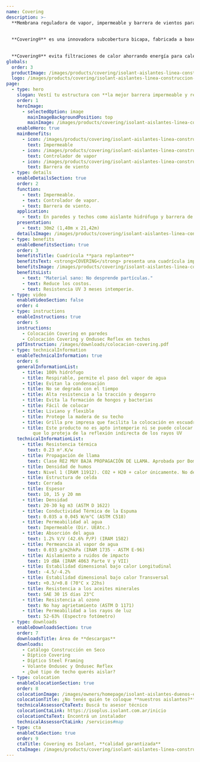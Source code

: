 ```yaml
---
name: Covering
description: >-
  **Membrana reguladora de vapor, impermeable y barrera de vientos para steel framing.**
  
  
  **Covering®** es una innovadora subcobertura bicapa, fabricada a base de materiales altamente resistentes que lo hacen ideal para proteger sus paredes de filtraciones y humedad. En este tipo de sistemas, Covering® funciona como una excelente barrera hidrófuga y barrera de viento.
  
  
  **Covering®** evita filtraciones de calor ahorrando energía para calefaccionar y/o refrigerar su casa.
globals:
  order: 3
  productImage: /images/products/covering/isolant-aislantes-linea-construccion-en-seco-covering-producto-rollo.png
  logo: /images/products/covering/isolant-aislantes-linea-construccion-en-seco-covering-logo.jpg
page:
  - type: hero
    slogan: Vestí tu estructura con **la mejor barrera impermeable y respirable**
    order: 1
    heroImage:
      - selectedOption: image
        mainImageBackgroundPosition: top
        mainImage: /images/products/covering/isolant-aislantes-linea-construccion-en-seco-covering-imagen.jpg
    enableHero: true
    mainBenefits:
      - icon: /images/products/covering/isolant-aislantes-linea-construccion-en-seco-covering-beneficio-1.svg
        text: Impermeable
      - icon: /images/products/covering/isolant-aislantes-linea-construccion-en-seco-covering-beneficio-2.svg
        text: Controlador de vapor
      - icon: /images/products/covering/isolant-aislantes-linea-construccion-en-seco-covering-beneficio-3.svg
        text: Barrera de viento
  - type: details
    enableDetailsSection: true
    order: 2
    function:
      - text: Impermeable.
      - text: Controlador de vapor.
      - text: Barrera de viento.
    application:
      - text: En paredes y techos como aislante hidrófugo y barrera de viento.
    presentation:
      - text: 30m2 (1,40m x 21,42m)
    detailsImage: /images/products/covering/isolant-aislantes-linea-construccion-en-seco-covering-imagen-detalle.jpg
  - type: benefits
    enableBenefitsSection: true
    order: 3
    benefitsTitle: Cuadrícula **para replanteo**
    benefitsText: <strong>COVERING</strong> presenta una cuadrícula impresa en su cara superior, haciendo de su colocación y replanteo en tabiques y techos de steel framing y balloon framing, mucho más fácil y ágil.<br /><br />Además gracias a su tramado y composición bicapa, <strong>Covering</strong> es un material con alta resistencia al rasgado, provocado por vientos de altas velocidades y manipuleos en obra.
    benefitsImage: /images/products/covering/isolant-aislantes-linea-construccion-en-seco-covering-beneficio-exclusivo.jpg
    benefitsList:
      - text: "Material sano: No desprende partículas."
      - text: Reduce los costos.
      - text: Resistencia UV 3 meses intemperie.
  - type: video
    enableVideoSection: false
    order: 4
  - type: instructions
    enableInstructions: true
    order: 5
    instructions:
      - Colocación Covering en paredes
      - Colocación Covering y Ondusec Reflex en techos
    pdfInstruction: /images/downloads/colocacion-covering.pdf
  - type: technicalInformation
    enableTechnicalInformation: true
    order: 6
    generalInformationList:
      - title: 100% hidrófugo
      - title: Respirable, permite el paso del vapor de agua
      - title: Evitan la condensación
      - title: No se degrada con el tiempo
      - title: Alta resistencia a la tracción y desgarro
      - title: Evita la formación de hongos y bacterias
      - title: Fácil de colocar
      - title: Liviano y flexible
      - title: Protege la madera de su techo
      - title: Grilla pre impresa que facilita la colocación en escuadra
      - title: Este producto no es apto intemperie ni se puede colocar sin un cielorraso
          que lo proteja de la reflexión indirecta de los rayos UV
    technicalInformationList:
      - title: Resistencia térmica
        text: 0.23 m².K/w
      - title: Propagación de llama
        text: Clase RE2 MUY BAJA PROPAGACIÓN DE LLAMA. Aprobada por Bomberos Argentina.
      - title: Densidad de humos
        text: Nivel 1 (IRAM 11912). CO2 + H20 + calor únicamente. No desprende gases envenenantes.
      - title: Estructura de celda
        text: Cerrada
      - title: Espesor
        text: 10, 15 y 20 mm
      - title: Densidad
        text: 20-30 kg m3 (ASTM D 1622)
      - title: Conductividad Térmica de la Espuma
        text: 0.035 a 0.045 W/m°C (ASTM C518)
      - title: Permeabilidad al agua
        text: Impermeable (Dir. UEAtc.)
      - title: Absorción del agua
        text: 1.2% V/V (42.6% P/P) (IRAM 1582)
      - title: Permeancia al vapor de agua
        text: 0.033 g/m2hkPa (IRAM 1735 - ASTM E-96)
      - title: Aislamiento a ruidos de impacto
        text: 19 dBA (IRAM 4063 Parte V y VII)
      - title: Estabilidad dimensional bajo calor Longitudinal
        text: -4.5/-4.2%
      - title: Estabilidad dimensional bajo calor Transversal
        text: +0.3/+0.8 (70°C x 22hs)
      - title: Resistencia a los aceites minerales
        text: SAE 30 15 días 23°C
      - title: Resistencia al ozono
        text: No hay agrietamiento (ASTM D 1171)
      - title: Permeabilidad a los rayos de luz
        text: 52-63% (Espectro fotómetro)
  - type: downloads
    enableDownloadsSection: true
    order: 7
    downloadsTitle: Área de **descargas**
    downloads:
      - Catálogo Construcción en Seco
      - Díptico Covering
      - Díptico Steel Framing
      - Volante Ondusec y Ondusec Reflex
      - ¿Qué tipo de techo querés aislar?
  - type: colocation
    enableColocationSection: true
    order: 8
    colocationImage: /images/owners/homepage/isolant-aislantes-duenos-e-inquilinos-isoplus-colocation.jpg
    colocationTitle: ¿No tenés quién te coloque **nuestros aislantes?**
    technicalAssessorCtaText: Buscá tu asesor técnico
    colocationCtaLink: https://isoplus.isolant.com.ar/inicio
    colocationCtaText: Encontrá un instalador
    technicalAssessorCtaLink: /servicios#map
  - type: cta
    enableCtaSection: true
    order: 9
    ctaTitle: Covering es Isolant, **calidad garantizada**
    ctaImage: /images/products/covering/isolant-aislantes-linea-construccion-en-seco-covering-cta.jpg
---
```

